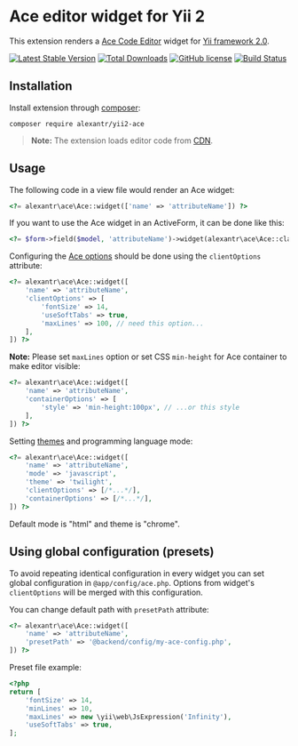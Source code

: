 # Ace editor widget for Yii 2

This extension renders a [Ace Code Editor](https://ace.c9.io/) widget for [Yii framework 2.0](http://www.yiiframework.com).

[![Latest Stable Version](https://img.shields.io/packagist/v/alexantr/yii2-ace.svg)](https://packagist.org/packages/alexantr/yii2-ace)
[![Total Downloads](https://img.shields.io/packagist/dt/alexantr/yii2-ace.svg)](https://packagist.org/packages/alexantr/yii2-ace)
[![GitHub license](https://img.shields.io/badge/license-MIT-blue.svg)](https://raw.githubusercontent.com/alexantr/yii2-ace/master/LICENSE)
[![Build Status](https://travis-ci.org/alexantr/yii2-ace.svg?branch=master)](https://travis-ci.org/alexantr/yii2-ace)

## Installation

Install extension through [composer](http://getcomposer.org/):

```
composer require alexantr/yii2-ace
```

> **Note:** The extension loads editor code from [CDN](https://cdnjs.com/libraries/ace/).

## Usage

The following code in a view file would render an Ace widget:

```php
<?= alexantr\ace\Ace::widget(['name' => 'attributeName']) ?>
```

If you want to use the Ace widget in an ActiveForm, it can be done like this:

```php
<?= $form->field($model, 'attributeName')->widget(alexantr\ace\Ace::className(), [/*...*/]) ?>
```

Configuring the [Ace options](https://github.com/ajaxorg/ace/wiki/Configuring-Ace) should be done
using the `clientOptions` attribute:

```php
<?= alexantr\ace\Ace::widget([
    'name' => 'attributeName',
    'clientOptions' => [
        'fontSize' => 14,
        'useSoftTabs' => true,
        'maxLines' => 100, // need this option...
    ],
]) ?>
```

**Note:** Please set `maxLines` option or set CSS `min-height` for Ace container to make editor visible:

```php
<?= alexantr\ace\Ace::widget([
    'name' => 'attributeName',
    'containerOptions' => [
        'style' => 'min-height:100px', // ...or this style
    ],
]) ?>
```

Setting [themes](https://github.com/ajaxorg/ace/tree/master/lib/ace/theme) and programming language mode:

```php
<?= alexantr\ace\Ace::widget([
    'name' => 'attributeName',
    'mode' => 'javascript',
    'theme' => 'twilight',
    'clientOptions' => [/*...*/],
    'containerOptions' => [/*...*/],
]) ?>
```

Default mode is "html" and theme is "chrome".

## Using global configuration (presets)

To avoid repeating identical configuration in every widget you can set global configuration in
`@app/config/ace.php`. Options from widget's `clientOptions` will be merged with this configuration.

You can change default path with `presetPath` attribute:

```php
<?= alexantr\ace\Ace::widget([
    'name' => 'attributeName',
    'presetPath' => '@backend/config/my-ace-config.php',
]) ?>
```

Preset file example:

```php
<?php
return [
    'fontSize' => 14,
    'minLines' => 10,
    'maxLines' => new \yii\web\JsExpression('Infinity'),
    'useSoftTabs' => true,
];
```

